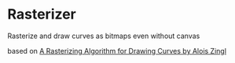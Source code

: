 # Rasterizer

Rasterize and draw curves as bitmaps even without canvas

based on [A Rasterizing Algorithm for Drawing Curves by Alois Zingl](https://zingl.github.io/Bresenham.pdf)
